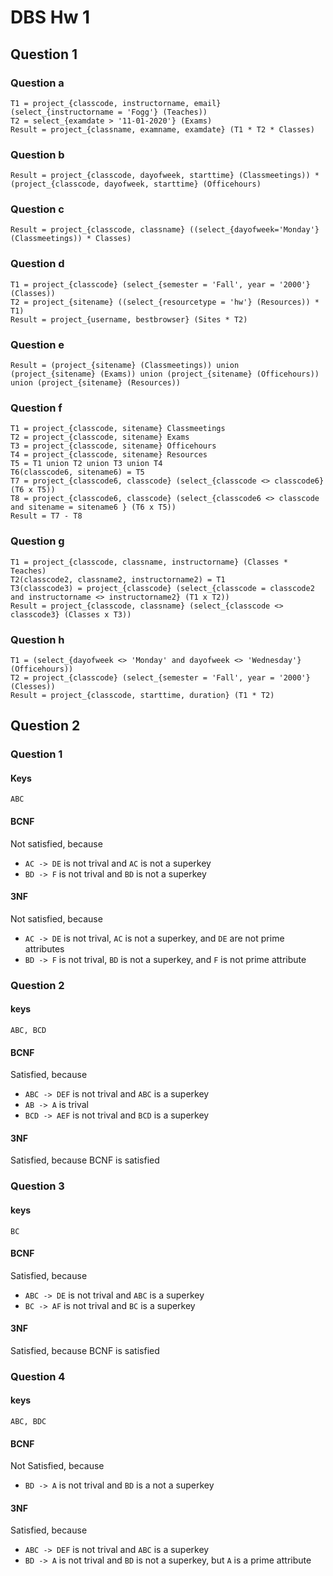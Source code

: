 # DBS Hw 1

## Question 1

### Question a

```
T1 = project_{classcode, instructorname, email} (select_{instructorname = 'Fogg'} (Teaches))
T2 = select_{examdate > '11-01-2020'} (Exams)
Result = project_{classname, examname, examdate} (T1 * T2 * Classes)
```

### Question b

```
Result = project_{classcode, dayofweek, starttime} (Classmeetings)) * (project_{classcode, dayofweek, starttime} (Officehours)
```

### Question c

```
Result = project_{classcode, classname} ((select_{dayofweek='Monday'} (Classmeetings)) * Classes)
```

### Question d

```
T1 = project_{classcode} (select_{semester = 'Fall', year = '2000'} (Classes))
T2 = project_{sitename} ((select_{resourcetype = 'hw'} (Resources)) * T1)
Result = project_{username, bestbrowser} (Sites * T2)
```

### Question e

```
Result = (project_{sitename} (Classmeetings)) union (project_{sitename} (Exams)) union (project_{sitename} (Officehours)) union (project_{sitename} (Resources))
```

### Question f

```
T1 = project_{classcode, sitename} Classmeetings
T2 = project_{classcode, sitename} Exams
T3 = project_{classcode, sitename} Officehours
T4 = project_{classcode, sitename} Resources
T5 = T1 union T2 union T3 union T4
T6(classcode6, sitename6) = T5
T7 = project_{classcode6, classcode} (select_{classcode <> classcode6} (T6 x T5))
T8 = project_{classcode6, classcode} (select_{classcode6 <> classcode and sitename = sitename6 } (T6 x T5))
Result = T7 - T8
```

### Question g

```
T1 = project_{classcode, classname, instructorname} (Classes * Teaches)
T2(classcode2, classname2, instructorname2) = T1
T3(classcode3) = project_{classcode} (select_{classcode = classcode2 and instructorname <> instructorname2} (T1 x T2))
Result = project_{classcode, classname} (select_{classcode <> classcode3} (Classes x T3))
```

### Question h

```
T1 = (select_{dayofweek <> 'Monday' and dayofweek <> 'Wednesday'} (Officehours))
T2 = project_{classcode} (select_{semester = 'Fall', year = '2000'} (Clesses))
Result = project_{classcode, starttime, duration} (T1 * T2)
```

## Question 2

### Question 1

#### Keys

```
ABC
```

#### BCNF

Not satisfied, because

- `AC -> DE` is not trival and `AC` is not a superkey
- `BD -> F` is not trival and `BD` is not a superkey

#### 3NF

Not satisfied, because

- `AC -> DE` is not trival, `AC` is not a superkey, and `DE` are not prime attributes
- `BD -> F` is not trival, `BD` is not a superkey, and `F` is not prime attribute

### Question 2

#### keys

```
ABC, BCD
```

#### BCNF

Satisfied, because

- `ABC -> DEF` is not trival and `ABC` is a superkey
- `AB -> A` is trival
- `BCD -> AEF` is not trival and `BCD` is a superkey

#### 3NF

Satisfied, because BCNF is satisfied

### Question 3

#### keys

```
BC
```

#### BCNF

Satisfied, because

- `ABC -> DE` is not trival and `ABC` is a superkey
- `BC -> AF` is not trival and `BC` is a superkey

#### 3NF

Satisfied, because BCNF is satisfied

### Question 4

#### keys

```
ABC, BDC
```

#### BCNF

Not Satisfied, because

- `BD -> A` is not trival and `BD` is a not a superkey

#### 3NF

Satisfied, because

- `ABC -> DEF` is not trival and `ABC` is a superkey
- `BD -> A` is not trival and `BD` is not a superkey, but `A` is a prime attribute


